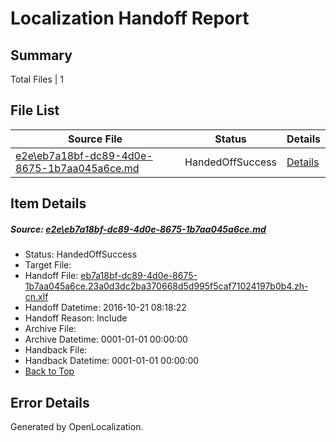 # <a name='report-top'></a> Localization Handoff Report

## Summary
 Total Files | 1

## File List
 Source File | Status | Details 
 ----------- | ------ | ------- 
 [e2e\eb7a18bf-dc89-4d0e-8675-1b7aa045a6ce.md](https://github.com/OpenLocalizationTestOrg/ol-test0/blob/8bfa84c73ade538c9e80a0d4786ae1fce7d2ebab/e2e/eb7a18bf-dc89-4d0e-8675-1b7aa045a6ce.md) | HandedOffSuccess | [Details](#a6d12796bd69095e9ceb00b33be3f3d2a51b601b1)

## Item Details
##### <a name='a6d12796bd69095e9ceb00b33be3f3d2a51b601b1'></a> Source: [e2e\eb7a18bf-dc89-4d0e-8675-1b7aa045a6ce.md](https://github.com/OpenLocalizationTestOrg/ol-test0/blob/8bfa84c73ade538c9e80a0d4786ae1fce7d2ebab/e2e/eb7a18bf-dc89-4d0e-8675-1b7aa045a6ce.md)
* Status: HandedOffSuccess
* Target File: 
* Handoff File: [eb7a18bf-dc89-4d0e-8675-1b7aa045a6ce.23a0d3dc2ba370668d5d995f5caf71024197b0b4.zh-cn.xlf](https://github.com/OpenLocalizationTestOrg/ol-test0-handoff/blob/52a783715b4665f3df0b3997521a897360759ffa/ol-handoff/OpenLocalizationTestOrg/ol-test0-zhcn/shujia/ht/eb7a18bf-dc89-4d0e-8675-1b7aa045a6ce.23a0d3dc2ba370668d5d995f5caf71024197b0b4.zh-cn.xlf)
* Handoff Datetime: 2016-10-21 08:18:22
* Handoff Reason: Include
* Archive File: 
* Archive Datetime: 0001-01-01 00:00:00
* Handback File: 
* Handback Datetime: 0001-01-01 00:00:00
* [Back to Top](#report-top)


## Error Details

Generated by OpenLocalization.
